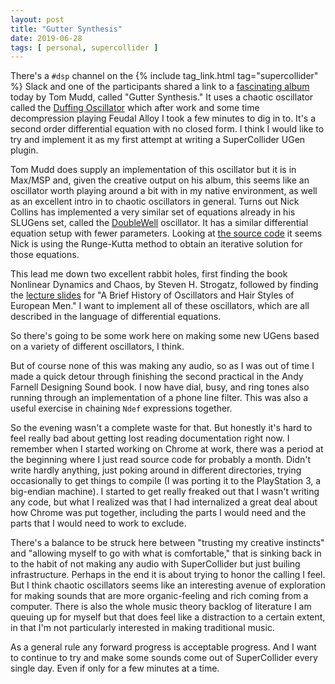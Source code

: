```yaml
---
layout: post
title: "Gutter Synthesis"
date: 2019-06-28
tags: [ personal, supercollider ]
---
```


There's a ```#dsp``` channel on the {% include tag_link.html tag="supercollider" %} Slack and one of the participants
shared a link to a [fascinating album](https://tommudd.bandcamp.com/releases) today by Tom Mudd, called "Gutter
Synthesis." It uses a chaotic oscillator called the [Duffing Oscillator](https://en.wikipedia.org/wiki/Duffing_equation)
which after work and some time decompression playing Feudal Alloy I took a few minutes to dig in to. It's a second
order differential equation with no closed form. I think I would like to try and implement it as my first attempt at
writing a SuperCollider UGen plugin.

Tom Mudd does supply an implementation of this oscillator but it is in Max/MSP and, given the creative output on his
album, this seems like an oscillator worth playing around a bit with in my native environment, as well as an excellent
intro in to chaotic oscillators in general. Turns out Nick Collins has implemented a very similar set of equations
already in his SLUGens set, called the [DoubleWell](http://doc.sccode.org/Classes/DoubleWell2.html) oscillator. It has
a similar differential equation setup with fewer parameters. Looking at
[the source code](https://github.com/supercollider/sc3-plugins/blob/master/source/SLUGens/SLUGens.cpp#L1373) it seems
Nick is using the Runge-Kutta method to obtain an iterative solution for those equations.

This lead me down two excellent rabbit holes, first finding the book Nonlinear Dynamics and Chaos, by Steven H.
Strogatz, followed by finding the [lecture slides](http://www.nodycosy.unich.it/files/velarde_oscillators.pdf) for
"A Brief History of Oscillators and Hair Styles of European Men." I want to implement all of these oscillators, which
are all described in the language of differential equations.

So there's going to be some work here on making some new UGens based on a variety of different oscillators, I think.

But of course none of this was making any audio, so as I was out of time I made a quick detour through finishing the
second practical in the Andy Farnell Designing Sound book. I now have dial, busy, and ring tones also running through
an implementation of a phone line filter. This was also a useful exercise in chaining ```Ndef``` expressions together.

So the evening wasn't a complete waste for that. But honestly it's hard to feel really bad about getting lost reading
documentation right now. I remember when I started working on Chrome at work, there was a period at the beginning where
I just read source code for probably a month. Didn't write hardly anything, just poking around in different directories,
trying occasionally to get things to compile (I was porting it to the PlayStation 3, a big-endian machine). I started to
get really freaked out that I wasn't writing any code, but what I realized was that I had internalized a great deal
about how Chrome was put together, including the parts I would need and the parts that I would need to work to exclude.

There's a balance to be struck here between "trusting my creative instincts" and "allowing myself to go with what is
comfortable," that is sinking back in to the habit of not making any audio with SuperCollider but just builing
infrastructure. Perhaps in the end it is about trying to honor the calling I feel. But I think chaotic oscillators seems
like an interesting avenue of exploration for making sounds that are more organic-feeling and rich coming from a
computer. There is also the whole music theory backlog of literature I am queuing up for myself but that does feel like
a distraction to a certain extent, in that I'm not particularly interested in making traditional music.

As a general rule any forward progress is acceptable progress. And I want to continue to try and make some sounds come
out of SuperCollider every single day. Even if only for a few minutes at a time.

